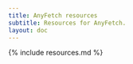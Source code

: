 ```yaml
---
title: AnyFetch resources
subtitle: Resources for AnyFetch.
layout: doc
---
```


{% include resources.md %}
